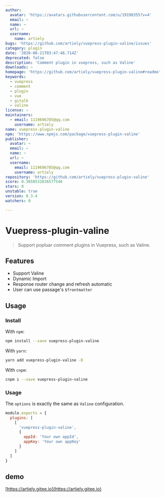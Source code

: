 ```yaml
---
author:
  avatar: 'https://avatars.githubusercontent.com/u/19198355?v=4'
  email: ~
  name: ~
  url: ~
  username:
    name: artiely
bugs: 'https://github.com/artiely/vuepress-plugin-valine/issues'
category: plugin
date: '2020-08-21T03:47:46.714Z'
deprecated: false
description: 'Comment plugin in vuepress, such as Valine'
downloads: ~
homepage: 'https://github.com/artiely/vuepress-plugin-valine#readme'
keywords:
  - vuepress
  - comment
  - plugin
  - vue
  - gitalk
  - valine
license: ~
maintainers:
  - email: 1119696785@qq.com
    username: artiely
name: vuepress-plugin-valine
npm: 'https://www.npmjs.com/package/vuepress-plugin-valine'
publisher:
  avatar: ~
  email: ~
  name: ~
  url: ~
  username:
    email: 1119696785@qq.com
    username: artiely
repository: 'https://github.com/artiely/vuepress-plugin-valine'
score: 0.3858531036577546
stars: 0
unstable: true
version: 0.3.4
watchers: 0

---
```


# Vuepress-plugin-valine

> Support popluar comment plugins in Vuepress, such as Valine.

## Features

- Support Valine
- Dynamic Import
- Response router change and refresh automatic
- User can use passage's `$frontmatter`

## Usage

### Install

With `npm`:

```bash
npm install --save vuepress-plugin-valine
```

With `yarn`:

```bash
yarn add vuepress-plugin-valine -D
```

With `cnpm`:

```bash
cnpm i --save vuepress-plugin-valine
```

### Usage

The `options` is exactly the same as `Valine` configuration.

```javascript
module.exports = {
  plugins: [
    [
      'vuepress-plugin-valine',
      {
        appId: 'Your own appId',
        appKey: 'Your own appKey'
      }
    ]
  ]
}
```

## demo

[https://artiely.gitee.io](https://artiely.gitee.io)
